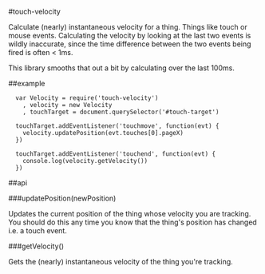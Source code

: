 #touch-velocity

  Calculate (nearly) instantaneous velocity for a thing. 
Things like touch or mouse events.  Calculating the velocity 
by looking at the last two events is wildly inaccurate, since 
the time difference between the two events being fired is often &lt; 1ms.

  This library smooths that out a bit by calculating over the last
100ms.

##example

```
  var Velocity = require('touch-velocity')
    , velocity = new Velocity
    , touchTarget = document.querySelector('#touch-target')
  
  touchTarget.addEventListener('touchmove', function(evt) {
    velocity.updatePosition(evt.touches[0].pageX)
  })

  touchTarget.addEventListener('touchend', function(evt) {
    console.log(velocity.getVelocity())
  })
```

##api

###updatePosition(newPosition)

  Updates the current position of the thing whose velocity you are tracking.
You should do this any time you know that the thing's position has changed i.e. 
a touch event.

###getVelocity()

  Gets the (nearly) instantaneous velocity of the thing you're tracking.
